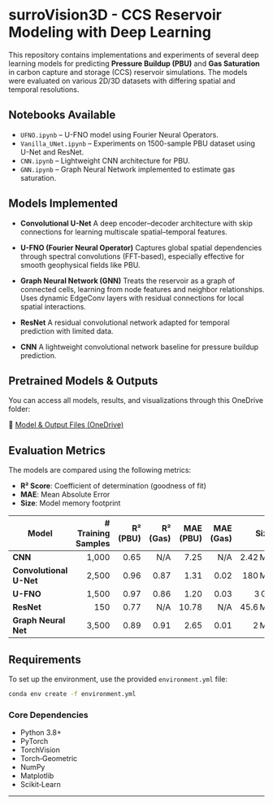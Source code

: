 # surroVision3D - CCS Reservoir Modeling with Deep Learning

This repository contains implementations and experiments of several deep learning models for predicting **Pressure Buildup (PBU)** and **Gas Saturation** in carbon capture and storage (CCS) reservoir simulations. The models were evaluated on various 2D/3D datasets with differing spatial and temporal resolutions.

## Notebooks Available

* `UFNO.ipynb` – U-FNO model using Fourier Neural Operators.
* `Vanilla_UNet.ipynb` – Experiments on 1500-sample PBU dataset using U-Net and ResNet.
* `CNN.ipynb` – Lightweight CNN architecture for PBU.
* `GNN.ipynb` – Graph Neural Network implemented to estimate gas saturation.

## Models Implemented

* **Convolutional U-Net**
  A deep encoder–decoder architecture with skip connections for learning multiscale spatial–temporal features.

* **U-FNO (Fourier Neural Operator)**
  Captures global spatial dependencies through spectral convolutions (FFT-based), especially effective for smooth geophysical fields like PBU.

* **Graph Neural Network (GNN)**
  Treats the reservoir as a graph of connected cells, learning from node features and neighbor relationships. Uses dynamic EdgeConv layers with residual connections for local spatial interactions.

* **ResNet**
  A residual convolutional network adapted for temporal prediction with limited data.

* **CNN**
  A lightweight convolutional network baseline for pressure buildup prediction.

## Pretrained Models & Outputs

You can access all models, results, and visualizations through this OneDrive folder:

🔗 [Model & Output Files (OneDrive)](https://imperiallondon-my.sharepoint.com/:f:/g/personal/kps24_ic_ac_uk/EtgQF8kGmINKt9voqcrK1T4BSSR_7W08w4e352vq-2ZOjw?e=kRYtFD)

## Evaluation Metrics

The models are compared using the following metrics:

* **R² Score**: Coefficient of determination (goodness of fit)
* **MAE**: Mean Absolute Error
* **Size**: Model memory footprint

| Model                   | # Training Samples | R² (PBU) | R² (Gas) | MAE (PBU) | MAE (Gas) |    Size |
| ----------------------- | -----------------: | -------: | -------: | --------: | --------: | ------: |
| **CNN**                 |              1,000 |     0.65 |      N/A |      7.25 |       N/A | 2.42 MB |
| **Convolutional U-Net** |              2,500 |     0.96 |     0.87 |      1.31 |      0.02 |  180 MB |
| **U-FNO**               |              1,500 |     0.97 |     0.86 |      1.20 |      0.03 |    3 GB |
| **ResNet**              |                150 |     0.77 |      N/A |     10.78 |       N/A | 45.6 MB |
| **Graph Neural Net**    |              3,500 |     0.89 |     0.91 |      2.65 |      0.01 |    2 MB |

## Requirements

To set up the environment, use the provided `environment.yml` file:

```bash
conda env create -f environment.yml
```

### Core Dependencies

* Python 3.8+
* PyTorch
* TorchVision
* Torch‑Geometric
* NumPy
* Matplotlib
* Scikit‑Learn

---
